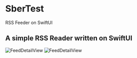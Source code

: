 # SberTest
RSS Feeder on SwiftUI
<h2> A simple RSS Reader written on SwiftUI </h2>

![FeedDetailView](https://github.com/DM1TRYM/SberTest/blob/main/SberTest/Preview%20Content/Preview%20Assets.xcassets/FeedsView.png?raw=true)
![FeedDetailView](https://github.com/DM1TRYM/SberTest/blob/main/SberTest/Preview%20Content/Preview%20Assets.xcassets/FeedDetailView.png?raw=true)


